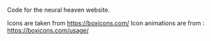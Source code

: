 Code for the neural heaven website.

Icons are taken from https://boxicons.com/
Icon animations are from : https://boxicons.com/usage/
